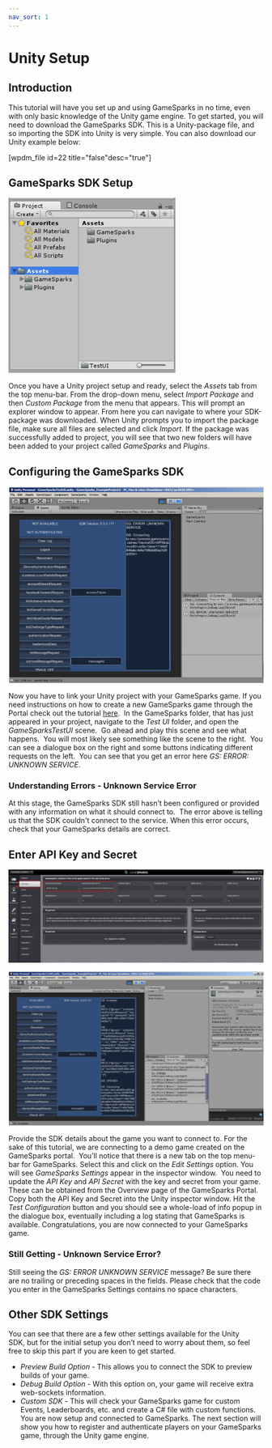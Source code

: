 ```yaml
---
nav_sort: 1
---
```


# Unity Setup

## Introduction

This tutorial will have you set up and using GameSparks in no time, even with only basic knowledge of the Unity game engine. To get started, you will need to download the GameSparks SDK. This is a Unity-package file, and so importing the SDK into Unity is very simple. You can also download our Unity example below:

[wpdm_file id=22 title="false"desc="true"]

## GameSparks SDK Setup

![l](img/UT/1.png)

Once you have a Unity project setup and ready, select the *Assets* tab from the top menu-bar.
From the drop-down menu, select *Import Package* and then *Custom Package* from the menu that appears.
This will prompt an explorer window to appear. From here you can navigate to where your SDK-package was downloaded. When Unity prompts you to import the package file, make sure all files are selected and click *Import*.
If the package was successfully added to project, you will see that two new folders will have been added to your project called *GameSparks* and *Plugins*.
 

## Configuring the GameSparks SDK

![l](img/UT/2.png)

Now you have to link your Unity project with your GameSparks game. If you need instructions on how to create a new GameSparks game through the Portal check out the tutorial [here](./README.md).  In the GameSparks folder, that has just appeared in your project, navigate to the *Test UI* folder, and open the *GameSparksTestUI* scene.  Go ahead and play this scene and see what happens.  You will most likely see something like the scene to the right.  You can see a dialogue box on the right and some buttons indicating different requests on the left.  You can see that you get an error here *GS: ERROR: UNKNOWN SERVICE*.

### Understanding Errors - Unknown Service Error

At this stage, the GameSparks SDK still hasn't been configured or provided with any information on what it should connect to.  The error above is telling us that the SDK couldn't connect to the service. When this error occurs, check that your GameSparks details are correct.

## Enter API Key and Secret

![l](img/UT/3.png)

![l](img/UT/4.png)

Provide the SDK details about the game you want to connect to. For the sake of this tutorial, we are connecting to a demo game created on the GameSparks portal.  You’ll notice that there is a new tab on the top menu-bar for GameSparks. Select this and click on the *Edit Settings* option. You will see *GameSparks Settings* appear in the inspector window.  You need to update the *API Key* and *API Secret* with the key and secret from your game. These can be obtained from the Overview page of the GameSparks Portal.  Copy both the API Key and Secret into the Unity inspector window. Hit the *Test Configuration* button and you should see a whole-load of info popup in the dialogue box, eventually including a log stating that GameSparks is available. Congratulations, you are now connected to your GameSparks game.

### Still Getting - Unknown Service Error?

Still seeing the *GS: ERROR UNKNOWN SERVICE* message? Be sure there are no trailing or preceding spaces in the fields. Please check that the code you enter in the GameSparks Settings contains no space characters.

## Other SDK Settings

You can see that there are a few other settings available for the Unity SDK, but for the initial setup you don’t need to worry about them, so feel free to skip this part if you are keen to get started.

  * *Preview Build Option* - This allows you to connect the SDK to preview builds of your game.
  * *Debug Build Option* - With this option on, your game will receive extra web-sockets information.
  * *Custom SDK* - This will check your GameSparks game for custom Events, Leaderboards, etc. and create a C# file with custom functions.
You are now setup and connected to GameSparks. The next section will show you how to register and authenticate players on your GameSparks game, through the Unity game engine.
